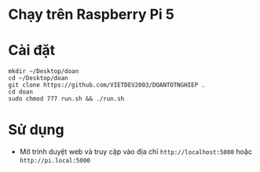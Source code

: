 # Chạy trên Raspberry Pi 5
# Cài đặt

```
mkdir ~/Desktop/doan
cd ~/Desktop/doan
git clone https://github.com/VIETDEV2003/DOANTOTNGHIEP .
cd doan
sudo chmod 777 run.sh && ./run.sh
```

# Sử dụng

- Mở trình duyệt web và truy cập vào địa chỉ `http://localhost:5000` hoặc `http://pi.local:5000`

